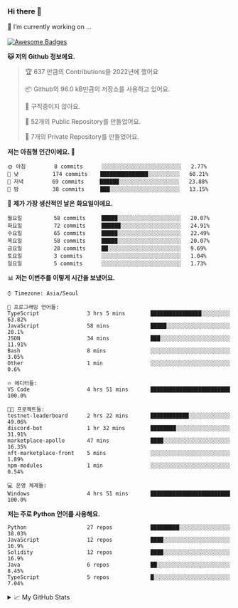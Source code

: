 ### Hi there 👋 
🔭 I’m currently working on ... </br></br>
[![Awesome Badges](https://img.shields.io/badge/Introduce-EN-green.svg)](https://github.com/tlatkdgus1/tlatkdgus1/blob/main/README.md.en)

<!--START_SECTION:waka-->
**🐱 저의 Github 정보에요.** 

> 🏆 637 만큼의 Contributions을 2022년에 했어요
 > 
> 📦 Github의 96.0 kB만큼의 저장소를 사용하고 있어요. 
 > 
> 🚫 구직중이지 않아요.
 > 
> 📜 52개의 Public Repository를 만들었어요. 
 > 
> 🔑 7개의 Private Repository를 만들었어요.  

**저는 아침형 인간이에요. 🐤** 

```text
🌞 아침         8 commits      ░░░░░░░░░░░░░░░░░░░░░░░░░   2.77% 
🌆 낮　         174 commits    ███████████████░░░░░░░░░░   60.21% 
🌃 저녁         69 commits     ██████░░░░░░░░░░░░░░░░░░░   23.88% 
🌙 밤　         38 commits     ███░░░░░░░░░░░░░░░░░░░░░░   13.15%

```
📅 **제가 가장 생산적인 날은 화요일이에요.** 

```text
월요일          58 commits     █████░░░░░░░░░░░░░░░░░░░░   20.07% 
화요일          72 commits     ██████░░░░░░░░░░░░░░░░░░░   24.91% 
수요일          65 commits     █████░░░░░░░░░░░░░░░░░░░░   22.49% 
목요일          58 commits     █████░░░░░░░░░░░░░░░░░░░░   20.07% 
금요일          28 commits     ██░░░░░░░░░░░░░░░░░░░░░░░   9.69% 
토요일          3 commits      ░░░░░░░░░░░░░░░░░░░░░░░░░   1.04% 
일요일          5 commits      ░░░░░░░░░░░░░░░░░░░░░░░░░   1.73%

```


📊 **저는 이번주를 이렇게 시간을 보냈어요.** 

```text
⌚︎ Timezone: Asia/Seoul

💬 프로그래밍 언어들: 
TypeScript               3 hrs 5 mins        ████████████████░░░░░░░░░   63.82% 
JavaScript               58 mins             █████░░░░░░░░░░░░░░░░░░░░   20.1% 
JSON                     34 mins             ███░░░░░░░░░░░░░░░░░░░░░░   11.91% 
Bash                     8 mins              ░░░░░░░░░░░░░░░░░░░░░░░░░   3.05% 
Other                    1 min               ░░░░░░░░░░░░░░░░░░░░░░░░░   0.6%

🔥 에디터들: 
VS Code                  4 hrs 51 mins       █████████████████████████   100.0%

🐱‍💻 프로젝트들: 
testnet-leaderboard      2 hrs 22 mins       ████████████░░░░░░░░░░░░░   49.06% 
discord-bot              1 hr 32 mins        ████████░░░░░░░░░░░░░░░░░   31.91% 
marketplace-apollo       47 mins             ████░░░░░░░░░░░░░░░░░░░░░   16.35% 
nft-marketplace-front    5 mins              ░░░░░░░░░░░░░░░░░░░░░░░░░   1.89% 
npm-modules              1 min               ░░░░░░░░░░░░░░░░░░░░░░░░░   0.54%

💻 운영 체제들: 
Windows                  4 hrs 51 mins       █████████████████████████   100.0%

```

**저는 주로 Python 언어를 사용해요.** 

```text
Python                   27 repos            █████████░░░░░░░░░░░░░░░░   38.03% 
JavaScript               12 repos            ████░░░░░░░░░░░░░░░░░░░░░   16.9% 
Solidity                 12 repos            ████░░░░░░░░░░░░░░░░░░░░░   16.9% 
Java                     6 repos             ██░░░░░░░░░░░░░░░░░░░░░░░   8.45% 
TypeScript               5 repos             █░░░░░░░░░░░░░░░░░░░░░░░░   7.04%

```



<!--END_SECTION:waka-->

<details>
<summary>📈 My GitHub Stats</summary>
<p align="center"> <img src="https://github-readme-stats.vercel.app/api?username=tlatkdgus1&show_icons=true" alt="tlatkdgus1" />
</details>
